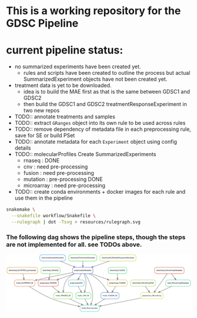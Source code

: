 # This is a working repository for the GDSC Pipeline


# current pipeline status:
- no summarized experiments have been created yet.
  - rules and scripts have been created to outline the process but actual SummarizedExperiment objects have not been created yet.
- treatment data is yet to be downloaded.
  - idea is to build the MAE first as that is the same between GDSC1 and GDSC2
  - then build the GDSC1 and GDSC2 treatmentResponseExperiment in two new repos
- TODO:: annotate treatments and samples
- TODO:: extract `GRanges` object into its own rule to be used across rules
- TODO:: remove dependency of metadata file in each preprocessing rule, save for SE or build PSet
- TODO:: annotate metadata for each `Experiment` object using config details
- TODO:: molecularProfiles Create SummarizedExperiments
  - rnaseq : DONE
  - cnv : need pre-processing 
  - fusion : need pre-processing
  - mutation : pre-processing DONE
  - microarray : need pre-processing
- TODO:: create conda environments + docker images for each rule and use them in the pipeline
  

``` bash
snakemake \
  --snakefile workflow/Snakefile \
  --rulegraph | dot -Tsvg > resources/rulegraph.svg
```

### The following dag shows the pipeline steps, though the steps are not implemented for all. see TODOs above.
![pipeline status](resources/rulegraph.svg)
